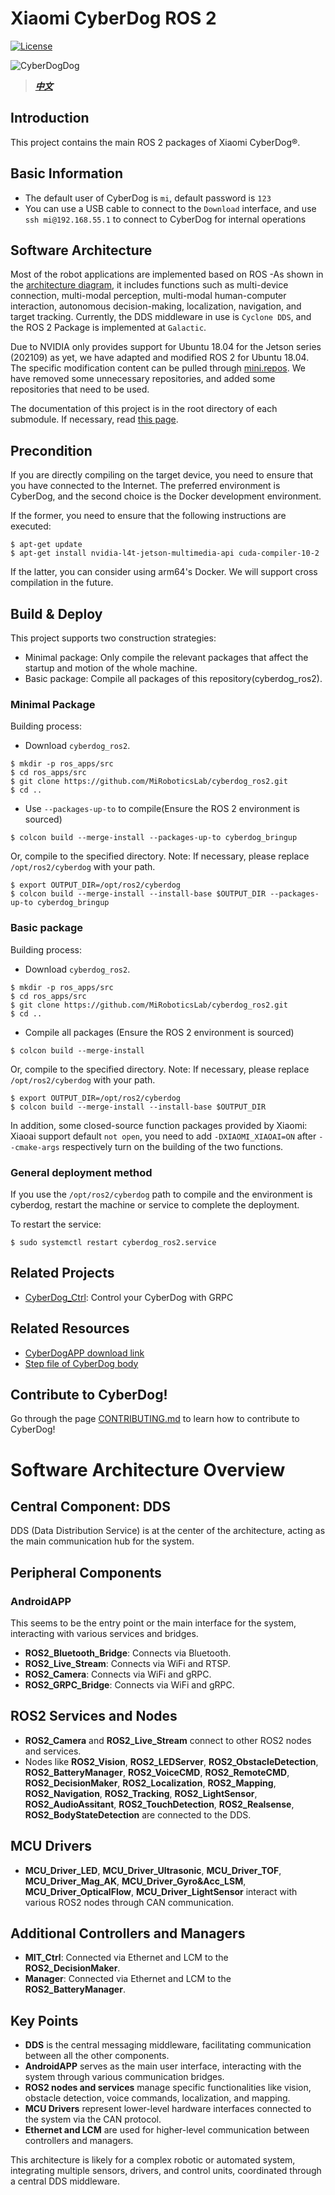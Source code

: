 # Xiaomi CyberDog ROS 2

[![License](https://img.shields.io/badge/License-Apache%202.0-orange)](https://choosealicense.com/licenses/apache-2.0/)

![CyberDogDog](tools/docs/cyberdog_poster.jpg)

> ***[中文](README.md)***

## Introduction

This project contains the main ROS 2 packages of Xiaomi CyberDog®.

## Basic Information

- The default user of CyberDog is `mi`, default password is `123`
- You can use a USB cable to connect to the `Download` interface, and use `ssh mi@192.168.55.1` to connect to CyberDog for internal operations

## Software Architecture 

Most of the robot applications are implemented based on ROS -As shown in the [architecture diagram](tools/docs/soft_arch.svg), it includes functions such as multi-device connection, multi-modal perception, multi-modal human-computer interaction, autonomous decision-making, localization, navigation, and target tracking. Currently, the DDS middleware in use is `Cyclone DDS`, and the ROS 2 Package is implemented at `Galactic`.

Due to NVIDIA only provides support for Ubuntu 18.04 for the Jetson series (202109) as yet, we have adapted and modified ROS 2 for Ubuntu 18.04. The specific modification content can be pulled through [mini.repos](tools/ros2_fork/mini.repos). We have removed some unnecessary repositories, and added some repositories that need to be used.

The documentation of this project is in the root directory of each submodule. If necessary, read [this page](https://github.com/MiRoboticsLab/cyberdog_ros2/wiki).

## Precondition

If you are directly compiling on the target device, you need to ensure that you have connected to the Internet. The preferred environment is CyberDog, and the second choice is the Docker development environment.

If the former, you need to ensure that the following instructions are executed:

```
$ apt-get update
$ apt-get install nvidia-l4t-jetson-multimedia-api cuda-compiler-10-2
```

If the latter, you can consider using arm64's Docker. We will support cross compilation in the future.

## Build & Deploy

This project supports two construction strategies:

- Minimal package: Only compile the relevant packages that affect the startup and motion of the whole machine.
- Basic package: Compile all packages of this repository(cyberdog_ros2).

### Minimal Package

Building process:

- Download `cyberdog_ros2`.

```
$ mkdir -p ros_apps/src
$ cd ros_apps/src
$ git clone https://github.com/MiRoboticsLab/cyberdog_ros2.git
$ cd ..
```

- Use `--packages-up-to` to compile(Ensure the ROS 2 environment is sourced)

```
$ colcon build --merge-install --packages-up-to cyberdog_bringup
```

Or, compile to the specified directory. Note: If necessary, please replace `/opt/ros2/cyberdog` with your path.

```
$ export OUTPUT_DIR=/opt/ros2/cyberdog
$ colcon build --merge-install --install-base $OUTPUT_DIR --packages-up-to cyberdog_bringup
```

### Basic package

Building process:

- Download `cyberdog_ros2`.

```
$ mkdir -p ros_apps/src
$ cd ros_apps/src
$ git clone https://github.com/MiRoboticsLab/cyberdog_ros2.git
$ cd ..
```

- Compile all packages (Ensure the ROS 2 environment is sourced)

```
$ colcon build --merge-install
```

Or, compile to the specified directory. Note: If necessary, please replace `/opt/ros2/cyberdog` with your path.

```
$ export OUTPUT_DIR=/opt/ros2/cyberdog
$ colcon build --merge-install --install-base $OUTPUT_DIR
```

In addition, some closed-source function packages provided by Xiaomi: Xiaoai support default `not open`, you need to add `-DXIAOMI_XIAOAI=ON` after `--cmake-args` respectively turn on the building of the two functions.

### General deployment method

If you use the `/opt/ros2/cyberdog` path to compile and the environment is cyberdog, restart the machine or service to complete the deployment.

To restart the service:

```
$ sudo systemctl restart cyberdog_ros2.service
```

## Related Projects

- [CyberDog_Ctrl](https://github.com/Karlsx/CyberDog_Ctrl): Control your CyberDog with GRPC

## Related Resources

- [CyberDogAPP download link](http://cdn.cnbj1.fds.api.mi-img.com/ota-packages/apk/cyberdog_app.apk)
- [Step file of CyberDog body](https://cdn.cnbj2m.fds.api.mi-img.com/cyberdog-package/packages/doc_materials/cyber_dog_body.stp)

## Contribute to CyberDog!

Go through the page [CONTRIBUTING.md](CONTRIBUTING.md) to learn how to contribute to CyberDog!


# Software Architecture Overview

## Central Component: DDS

DDS (Data Distribution Service) is at the center of the architecture, acting as the main communication hub for the system.

## Peripheral Components

### AndroidAPP
This seems to be the entry point or the main interface for the system, interacting with various services and bridges.
- **ROS2_Bluetooth_Bridge**: Connects via Bluetooth.
- **ROS2_Live_Stream**: Connects via WiFi and RTSP.
- **ROS2_Camera**: Connects via WiFi and gRPC.
- **ROS2_GRPC_Bridge**: Connects via WiFi and gRPC.

## ROS2 Services and Nodes

- **ROS2_Camera** and **ROS2_Live_Stream** connect to other ROS2 nodes and services.
- Nodes like **ROS2_Vision**, **ROS2_LEDServer**, **ROS2_ObstacleDetection**, **ROS2_BatteryManager**, **ROS2_VoiceCMD**, **ROS2_RemoteCMD**, **ROS2_DecisionMaker**, **ROS2_Localization**, **ROS2_Mapping**, **ROS2_Navigation**, **ROS2_Tracking**, **ROS2_LightSensor**, **ROS2_AudioAssitant**, **ROS2_TouchDetection**, **ROS2_Realsense**, **ROS2_BodyStateDetection** are connected to the DDS.

## MCU Drivers

- **MCU_Driver_LED**, **MCU_Driver_Ultrasonic**, **MCU_Driver_TOF**, **MCU_Driver_Mag_AK**, **MCU_Driver_Gyro&Acc_LSM**, **MCU_Driver_OpticalFlow**, **MCU_Driver_LightSensor** interact with various ROS2 nodes through CAN communication.

## Additional Controllers and Managers

- **MIT_Ctrl**: Connected via Ethernet and LCM to the **ROS2_DecisionMaker**.
- **Manager**: Connected via Ethernet and LCM to the **ROS2_BatteryManager**.

## Key Points

- **DDS** is the central messaging middleware, facilitating communication between all the other components.
- **AndroidAPP** serves as the main user interface, interacting with the system through various communication bridges.
- **ROS2 nodes and services** manage specific functionalities like vision, obstacle detection, voice commands, localization, and mapping.
- **MCU Drivers** represent lower-level hardware interfaces connected to the system via the CAN protocol.
- **Ethernet and LCM** are used for higher-level communication between controllers and managers.

This architecture is likely for a complex robotic or automated system, integrating multiple sensors, drivers, and control units, coordinated through a central DDS middleware.
